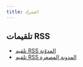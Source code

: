 ```yaml
---
title: اشترك
---
```

## تلقيمات RSS

- [تلقيم RSS المدوّنة](/ar/blog/index.xml)
- [تلقيم RSS المدونة المصغرة](/ar/microblog/index.xml)
